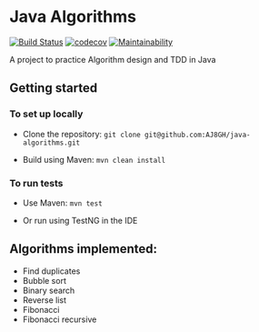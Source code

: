 Java Algorithms
===============

[![Build Status](https://app.travis-ci.com/AJ8GH/java-algorithms.svg?branch=main)](https://app.travis-ci.com/AJ8GH/java-algorithms)
[![codecov](https://codecov.io/gh/AJ8GH/java-algorithms/branch/main/graph/badge.svg?token=B4G4VW08M3)](https://codecov.io/gh/AJ8GH/java-algorithms)
[![Maintainability](https://api.codeclimate.com/v1/badges/7edd79c7d49aadd35a7d/maintainability)](https://codeclimate.com/github/AJ8GH/java-algorithms/maintainability)
 
A project to practice Algorithm design and TDD in Java

## Getting started

### To set up locally

- Clone the repository:
`git clone git@github.com:AJ8GH/java-algorithms.git`

- Build using Maven:
`mvn clean install`

### To run tests

- Use Maven:
`mvn test`

- Or run using TestNG in the IDE 

## Algorithms implemented:
- Find duplicates
- Bubble sort
- Binary search
- Reverse list
- Fibonacci
- Fibonacci recursive
